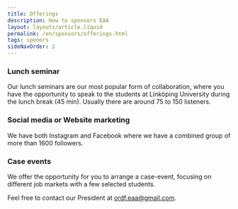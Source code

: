 ```yaml
---
title: Offerings
description: How to sponsors EAA
layout: layouts/article.liquid
permalink: /en/sponsors/offerings.html
tags: sponors
sideNavOrder: 2
---
```


### Lunch seminar

Our lunch seminars are our most popular form of collaboration, where you have the opportunity to speak to the students at Linköping University during the lunch break (45 min). Usually there are around 75 to 150 listeners.

### Social media or Website marketing

We have both Instagram and Facebook where we have a combined group of more than 1600 followers.

### Case events

We offer the opportunity for you to arrange a case-event, focusing on different job markets with a few selected students.

Feel free to contact our President at ordf.eaa@gmail.com.